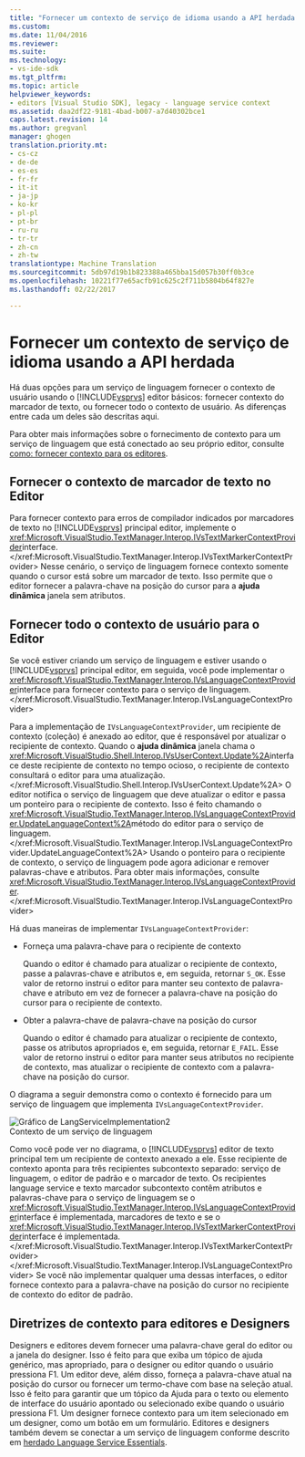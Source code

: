 ```yaml
---
title: "Fornecer um contexto de serviço de idioma usando a API herdada | Documentos do Microsoft"
ms.custom: 
ms.date: 11/04/2016
ms.reviewer: 
ms.suite: 
ms.technology:
- vs-ide-sdk
ms.tgt_pltfrm: 
ms.topic: article
helpviewer_keywords:
- editors [Visual Studio SDK], legacy - language service context
ms.assetid: daa2df22-9181-4bad-b007-a7d40302bce1
caps.latest.revision: 14
ms.author: gregvanl
manager: ghogen
translation.priority.mt:
- cs-cz
- de-de
- es-es
- fr-fr
- it-it
- ja-jp
- ko-kr
- pl-pl
- pt-br
- ru-ru
- tr-tr
- zh-cn
- zh-tw
translationtype: Machine Translation
ms.sourcegitcommit: 5db97d19b1b823388a465bba15d057b30ff0b3ce
ms.openlocfilehash: 10221f77e65acfb91c625c2f711b5804b64f827e
ms.lasthandoff: 02/22/2017

---
```

# <a name="providing-a-language-service-context-by-using-the-legacy-api"></a>Fornecer um contexto de serviço de idioma usando a API herdada
Há duas opções para um serviço de linguagem fornecer o contexto de usuário usando o [!INCLUDE[vsprvs](../code-quality/includes/vsprvs_md.md)] editor básicos: fornecer contexto do marcador de texto, ou fornecer todo o contexto de usuário. As diferenças entre cada um deles são descritas aqui.  
  
 Para obter mais informações sobre o fornecimento de contexto para um serviço de linguagem que está conectado ao seu próprio editor, consulte [como: fornecer contexto para os editores](../extensibility/how-to-provide-context-for-editors.md).  
  
## <a name="provide-text-marker-context-to-the-editor"></a>Fornecer o contexto de marcador de texto no Editor  
 Para fornecer contexto para erros de compilador indicados por marcadores de texto no [!INCLUDE[vsprvs](../code-quality/includes/vsprvs_md.md)] principal editor, implemente o <xref:Microsoft.VisualStudio.TextManager.Interop.IVsTextMarkerContextProvider>interface.</xref:Microsoft.VisualStudio.TextManager.Interop.IVsTextMarkerContextProvider> Nesse cenário, o serviço de linguagem fornece contexto somente quando o cursor está sobre um marcador de texto. Isso permite que o editor fornecer a palavra-chave na posição do cursor para a **ajuda dinâmica** janela sem atributos.  
  
## <a name="provide-all-user-context-to-the-editor"></a>Fornecer todo o contexto de usuário para o Editor  
 Se você estiver criando um serviço de linguagem e estiver usando o [!INCLUDE[vsprvs](../code-quality/includes/vsprvs_md.md)] principal editor, em seguida, você pode implementar o <xref:Microsoft.VisualStudio.TextManager.Interop.IVsLanguageContextProvider>interface para fornecer contexto para o serviço de linguagem.</xref:Microsoft.VisualStudio.TextManager.Interop.IVsLanguageContextProvider>  
  
 Para a implementação de `IVsLanguageContextProvider`, um recipiente de contexto (coleção) é anexado ao editor, que é responsável por atualizar o recipiente de contexto. Quando o **ajuda dinâmica** janela chama o <xref:Microsoft.VisualStudio.Shell.Interop.IVsUserContext.Update%2A>interface deste recipiente de contexto no tempo ocioso, o recipiente de contexto consultará o editor para uma atualização.</xref:Microsoft.VisualStudio.Shell.Interop.IVsUserContext.Update%2A> O editor notifica o serviço de linguagem que deve atualizar o editor e passa um ponteiro para o recipiente de contexto. Isso é feito chamando o <xref:Microsoft.VisualStudio.TextManager.Interop.IVsLanguageContextProvider.UpdateLanguageContext%2A>método do editor para o serviço de linguagem.</xref:Microsoft.VisualStudio.TextManager.Interop.IVsLanguageContextProvider.UpdateLanguageContext%2A> Usando o ponteiro para o recipiente de contexto, o serviço de linguagem pode agora adicionar e remover palavras-chave e atributos. Para obter mais informações, consulte <xref:Microsoft.VisualStudio.TextManager.Interop.IVsLanguageContextProvider>.</xref:Microsoft.VisualStudio.TextManager.Interop.IVsLanguageContextProvider>  
  
 Há duas maneiras de implementar `IVsLanguageContextProvider`:  
  
-   Forneça uma palavra-chave para o recipiente de contexto  
  
     Quando o editor é chamado para atualizar o recipiente de contexto, passe a palavras-chave e atributos e, em seguida, retornar `S_OK`. Esse valor de retorno instrui o editor para manter seu contexto de palavra-chave e atributo em vez de fornecer a palavra-chave na posição do cursor para o recipiente de contexto.  
  
-   Obter a palavra-chave de palavra-chave na posição do cursor  
  
     Quando o editor é chamado para atualizar o recipiente de contexto, passe os atributos apropriados e, em seguida, retornar `E_FAIL`. Esse valor de retorno instrui o editor para manter seus atributos no recipiente de contexto, mas atualizar o recipiente de contexto com a palavra-chave na posição do cursor.  
  
 O diagrama a seguir demonstra como o contexto é fornecido para um serviço de linguagem que implementa `IVsLanguageContextProvider`.  
  
 ![Gráfico de LangServiceImplementation2](~/docs/extensibility/media/vslanguageservice2.gif "vsLanguageService2")  
Contexto de um serviço de linguagem  
  
 Como você pode ver no diagrama, o [!INCLUDE[vsprvs](../code-quality/includes/vsprvs_md.md)] editor de texto principal tem um recipiente de contexto anexado a ele. Esse recipiente de contexto aponta para três recipientes subcontexto separado: serviço de linguagem, o editor de padrão e o marcador de texto. Os recipientes language service e texto marcador subcontexto contêm atributos e palavras-chave para o serviço de linguagem se o <xref:Microsoft.VisualStudio.TextManager.Interop.IVsLanguageContextProvider>interface é implementada, marcadores de texto e se o <xref:Microsoft.VisualStudio.TextManager.Interop.IVsTextMarkerContextProvider>interface é implementada.</xref:Microsoft.VisualStudio.TextManager.Interop.IVsTextMarkerContextProvider> </xref:Microsoft.VisualStudio.TextManager.Interop.IVsLanguageContextProvider> Se você não implementar qualquer uma dessas interfaces, o editor fornece contexto para a palavra-chave na posição do cursor no recipiente de contexto do editor de padrão.  
  
## <a name="context-guidelines-for-editors-and-designers"></a>Diretrizes de contexto para editores e Designers  
 Designers e editores devem fornecer uma palavra-chave geral do editor ou a janela do designer. Isso é feito para que exiba um tópico de ajuda genérico, mas apropriado, para o designer ou editor quando o usuário pressiona F1. Um editor deve, além disso, forneça a palavra-chave atual na posição do cursor ou fornecer um termo-chave com base na seleção atual. Isso é feito para garantir que um tópico da Ajuda para o texto ou elemento de interface do usuário apontado ou selecionado exibe quando o usuário pressiona F1. Um designer fornece contexto para um item selecionado em um designer, como um botão em um formulário. Editores e designers também devem se conectar a um serviço de linguagem conforme descrito em [herdado Language Service Essentials](../extensibility/internals/legacy-language-service-essentials.md).
